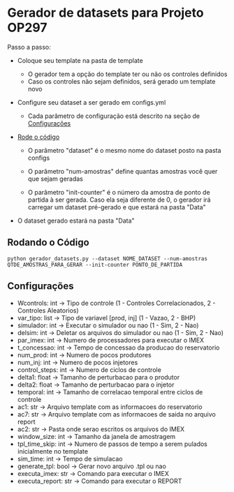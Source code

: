 # Gerador de datasets para Projeto OP297

Passo a passo:

- Coloque seu template na pasta de template
    - O gerador tem a opção do template ter ou não os controles definidos
    - Caso os controles não sejam definidos, será gerado um template novo

- Configure seu dataset a ser gerado em configs.yml
    - Cada parâmetro de configuração está descrito na seção de [Configurações](#Configurações)

- [Rode o código](#rodando-codigo)

    - O parâmetro "dataset" é o mesmo nome do dataset posto na pasta configs

    - O parâmetro "num-amostras" define quantas amostras você quer que sejam geradas

    - O parâmetro "init-counter" é o número da amostra de ponto de partida à ser gerada. Caso ela seja diferente de 0, o gerador irá carregar um dataset pré-gerado e que estará na pasta "Data"

- O dataset gerado estará na pasta "Data"

## Rodando o Código
```shell
python gerador_datasets.py --dataset NOME_DATASET --num-amostras QTDE_AMOSTRAS_PARA_GERAR --init-counter PONTO_DE_PARTIDA  
```

## Configurações

- Wcontrols: int -> Tipo de controle (1 - Controles Correlacionados, 2 - Controles Aleatorios)
- var_tipo: list -> Tipo de variavel [prod, inj] (1 - Vazao, 2 - BHP)
- simulador: int -> Executar o simulador ou nao (1 - Sim, 2 - Nao)
- delsim: int -> Deletar os arquivos do simulador ou nao (1 - Sim, 2 - Nao)
- par_imex: int -> Numero de processadores para executar o IMEX
- t_concessao: int -> Tempo de concessao da producao do reservatorio
- num_prod: int -> Numero de pocos produtores
- num_inj: int -> Numero de pocos injetores
- control_steps: int -> Numero de ciclos de controle
- delta1: float -> Tamanho de perturbacao para o produtor
- delta2: float -> Tamanho de perturbacao para o injetor
- temporal: int -> Tamanho de correlacao temporal entre ciclos de controle
- ac1: str -> Arquivo template com as informacoes do reservatorio
- ac7: str -> Arquivo template com as informacoes de saida no arquivo report
- ac2: str -> Pasta onde serao escritos os arquivos do IMEX
- window_size: int -> Tamanho da janela de amostragem
- tpl_time_skip: int -> Numero de passos de tempo a serem pulados inicialmente no template
- sim_time: int -> Tempo de simulacao
- generate_tpl: bool -> Gerar novo arquivo .tpl ou nao
- executa_imex: str -> Comando para executar o IMEX
- executa_report: str -> Comando para executar o REPORT
